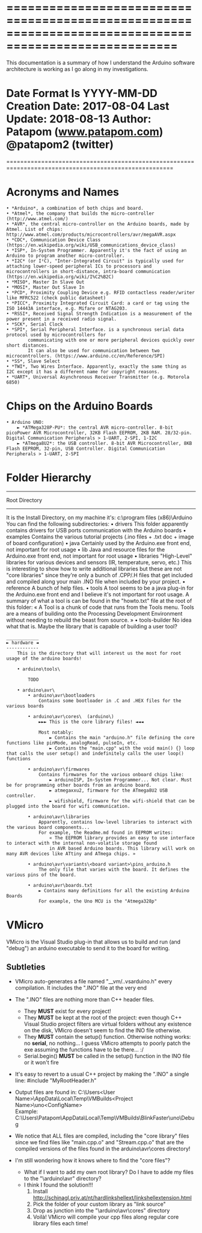 ﻿
======================================================================================================
======================================================================================================
 This documentation is a summary of how I understand the Arduino software architecture is working as I go along in my investigations.
  
 Date Format Is	YYYY-MM-DD
 Creation Date:	2017-08-04
 Last Update:	2018-08-13
 Author:		Patapom (www.patapom.com)
				@patapom2 (twitter)
======================================================================================================
======================================================================================================


# Acronyms and Names
	• *Arduino*, a combination of both chips and board.
	• *Atmel*, the company that builds the micro-controller (http://www.atmel.com/)
	• *AVR*, the central micro-controller on the Arduino boards, made by Atmel. List of chips: http://www.atmel.com/products/microcontrollers/avr/megaAVR.aspx
	• *CDC*, Communication Device Class (https://en.wikipedia.org/wiki/USB_communications_device_class)
	• *ISP*, In-System Programmer. Apparently it's the fact of using an Arduino to program another micro-controller.
	• *I2C* (or I²C), "Inter-Integrated Circuit" is typically used for attaching lower-speed peripheral ICs to processors and microcontrollers in short-distance, intra-board communication (https://en.wikipedia.org/wiki/I%C2%B2C)
	• *MISO*, Master In Slave Out
	• *MOSI*, Master Out Slave In
	• *PCD*, Proximity Coupling Device e.g. RFID contactless reader/writer like MFRC522 (check public datasheet)
	• *PICC*, Proximity Integrated Circuit Card: a card or tag using the ISO 14443A interface, e.g. Mifare or NTAG203.
	• *RSSI*, Received Signal Strength Indication is a measurement of the power present in a received radio signal.
	• *SCK*, Serial Clock
	• *SPI*, Serial Peripheral Interface. is a synchronous serial data protocol used by microcontrollers for
			communicating with one or more peripheral devices quickly over short distances.
			It can also be used for communication between two microcontrollers. (https://www.arduino.cc/en/Reference/SPI)
	• *SS*, Slave Select
	• *TWI*, Two Wires Interface. Apparently, exactly the same thing as I2C except it has a different name for copyright reasons.
	• *UART*, Universal Asynchronous Receiver Transmitter (e.g. Motorola 6850)


# Chips on the Arduino Boards

	• Arduino UNO:
		► *ATMega328P-PU*: the central AVR micro-controller. 8-bit picoPower AVR Microcontroller, 32KB Flash EEPROM, 2KB RAM. 28/32-pin. Digital Communication Peripherals > 1-UART, 2-SPI, 1-I2C
		► *ATmega8U2*: the USB controller. 8-bit AVR Microcontroller, 8KB Flash EEPROM, 32-pin, USB Controller. Digital Communication Peripherals > 1-UART, 2-SPI


# Folder Hierarchy
________________
 Root Directory
________________

It is the Install Directory, on my machine it's: c:\program files (x86)\Arduino
You can find the following subdirectories:
	• drivers
		This folder apparently contains drivers for USB ports communication with the Arduino boards
	• examples
		Contains the various tutorial projects (.ino files + .txt doc + image of board configuration)
	• java
		Certainly used by the Arduino.exe front end, not important for root usage
	• lib
		Java and resource files for the Arduino.exe front end, not important for root usage
	• libraries
		"High-Level" libraries for various devices and sensors (IR, temperature, servo, etc.)
		This is interesting to show how to write additional libraries but these are not "core libraries" since
		 they're only a bunch of .CPP/.H files that get included and compiled along your main .INO file when
		 included by your project.
	• reference
		A bunch of help files.
	• tools
		A tool seems to be a java plug-in for the Arduino.exe front end and I believe it's not important for root usage.
		 A summary of what a tool is can be found in the "howto.txt" file at the root of this folder:
			« A Tool is a chunk of code that runs from the Tools menu. Tools are a means 
				of building onto the Processing Development Environment without needing to
				rebuild the beast from source. »
	• tools-builder
		No idea what that is. Maybe the library that is capable of building a user tool?

	____________
	► hardware ◄
	------------
		This is the directory that will interest us the most for root usage of the arduino boards!
		
		• arduino\tools\
		
			TODO
		
		• arduino\avr\
			• arduino\avr\bootloaders
				Contains some bootloader in .C and .HEX files for the various boards

			• arduino\avr\cores\  (arduino\)
				►►► This is the core library files! ◄◄◄

				Most notably:
					► Contains the main "arduino.h" file defining the core functions like pinMode, analogRead, pulseIn, etc.
					► Contains the "main.cpp" with the void main() {} loop that calls the user setup() and indefinitely calls the user loop() functions
				
			• arduino\avr\firmwares
				Contains firmwares for the various onboard chips like:
					► arduinoISP, In-System Programmer... Not clear. Must be for programming other boards from an arduino board.
					► atmegaxxu2, firmware for the ATmega8U2 USB controller.
					► wifishield, firmware for the wifi-shield that can be plugged into the board for wifi communication.

			• arduino\avr\libraries
				Apparently, contains low-level libraries to interact with the various board components...
				For example, the Readme.md found in EEPROM writes:
					« The EEPROM library provides an easy to use interface to interact with the internal non-volatile storage found
					in AVR based Arduino boards. This library will work on many AVR devices like ATtiny and ATmega chips. »

			• arduino\avr\variants\<board variant>\pins_arduino.h
				The only file that varies with the board. It defines the various pins of the board.

			• arduino\avr\boards.txt
				► Contains many definitions for all the existing Arduino Boards
				For example, the Uno MCU is the "Atmega328p"
		
		
# VMicro

VMicro is the Visual Studio plug-in that allows us to build and run (and "debug") an arduino executable to send it to the board for writing.

## Subtleties

* VMicro auto-generates a file named "__vm/.<Project Name>.vsarduino.h" every compilation. It includes the "<Project Name>.INO" file at the very end
	
* The "<Project Name>.INO" files are nothing more than C++ header files.
	* They **MUST** exist for every project!
	* They **MUST** be kept at the root of the project: even though C++ Visual Studio project filters
		are virtual folders without any existence on the disk, VMicro doesn't seem to find the INO file otherwise.
	* They **MUST** contain the setup() function. Otherwise nothing works: no **serial**, no nothing...
		 I guess VMicro attempts to poorly patch the exe assuming the functions have to be there... :/
	* Serial.begin() **MUST** be called in the setup() function in the INO file or it won't fire

* It's easy to revert to a usual C++ project by making the "<Project Name>.INO" a single line:
	#include "MyRootHeader.h"

* Output files are found in:
	C:\Users\<User Name>\AppData\Local\Temp\VMBuilds\<Project Name>\uno\<ConfigName>\
	Example: C:\Users\Patapom\AppData\Local\Temp\VMBuilds\BlinkFaster\uno\Debug

* We notice that ALL files are compiled, including the "core library" files since we find files like "main.cpp.o" and "Stream.cpp.o" that are the compiled versions of the files found in the arduino\avr\cores directory!

* I'm still wondering how it knows where to find the "core files"?
	* What if I want to add my own root library? Do I have to adde my files to the "<INSTALL DIR>\arduino\avr\" directory?
	* I think I found the solution!!!
		1) Install http://schinagl.priv.at/nt/hardlinkshellext/linkshellextension.html
		2) Pick the folder of your custom library as "link source"
		3) Drop as junction into the "<INSTALL DIR>\arduino\avr\cores\" directory
		4) Voilà! VMicro will compile your cpp files along regular core library files each time!

